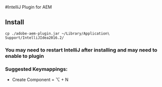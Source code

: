 #IntelliJ Plugin for AEM

## Install
```cp ./adobe-aem-plugin.jar ~/Library/Application\ Support/IntelliJIdea2016.2/```

### You may need to restart IntelliJ after installing and may need to enable to plugin


### Suggested Keymappings:
* Create Component = ⌥ + N
